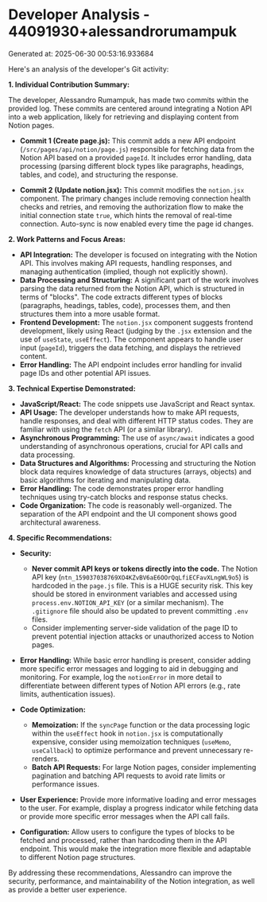 # Developer Analysis - 44091930+alessandrorumampuk
Generated at: 2025-06-30 00:53:16.933684

Here's an analysis of the developer's Git activity:

**1. Individual Contribution Summary:**

The developer, Alessandro Rumampuk, has made two commits within the provided log.  These commits are centered around integrating a Notion API into a web application, likely for retrieving and displaying content from Notion pages.

*   **Commit 1 (Create page.js):** This commit adds a new API endpoint (`/src/pages/api/notion/page.js`) responsible for fetching data from the Notion API based on a provided `pageId`. It includes error handling, data processing (parsing different block types like paragraphs, headings, tables, and code), and structuring the response.

*   **Commit 2 (Update notion.jsx):** This commit modifies the `notion.jsx` component. The primary changes include removing connection health checks and retries, and removing the authorization flow to make the initial connection state `true`, which hints the removal of real-time connection. Auto-sync is now enabled every time the page id changes.

**2. Work Patterns and Focus Areas:**

*   **API Integration:** The developer is focused on integrating with the Notion API.  This involves making API requests, handling responses, and managing authentication (implied, though not explicitly shown).
*   **Data Processing and Structuring:** A significant part of the work involves parsing the data returned from the Notion API, which is structured in terms of "blocks". The code extracts different types of blocks (paragraphs, headings, tables, code), processes them, and then structures them into a more usable format.
*   **Frontend Development:**  The `notion.jsx` component suggests frontend development, likely using React (judging by the `.jsx` extension and the use of `useState`, `useEffect`).  The component appears to handle user input (`pageId`), triggers the data fetching, and displays the retrieved content.
*   **Error Handling:** The API endpoint includes error handling for invalid page IDs and other potential API issues.

**3. Technical Expertise Demonstrated:**

*   **JavaScript/React:** The code snippets use JavaScript and React syntax.
*   **API Usage:**  The developer understands how to make API requests, handle responses, and deal with different HTTP status codes.  They are familiar with using the `fetch` API (or a similar library).
*   **Asynchronous Programming:**  The use of `async/await` indicates a good understanding of asynchronous operations, crucial for API calls and data processing.
*   **Data Structures and Algorithms:**  Processing and structuring the Notion block data requires knowledge of data structures (arrays, objects) and basic algorithms for iterating and manipulating data.
*   **Error Handling:** The code demonstrates proper error handling techniques using try-catch blocks and response status checks.
*   **Code Organization:** The code is reasonably well-organized. The separation of the API endpoint and the UI component shows good architectural awareness.

**4. Specific Recommendations:**

*   **Security:**
    *   **Never commit API keys or tokens directly into the code.** The Notion API key (`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`) is hardcoded in the `page.js` file. This is a HUGE security risk.  This key should be stored in environment variables and accessed using `process.env.NOTION_API_KEY` (or a similar mechanism).  The `.gitignore` file should also be updated to prevent committing `.env` files.
    *   Consider implementing server-side validation of the page ID to prevent potential injection attacks or unauthorized access to Notion pages.

*   **Error Handling:** While basic error handling is present, consider adding more specific error messages and logging to aid in debugging and monitoring. For example, log the `notionError` in more detail to differentiate between different types of Notion API errors (e.g., rate limits, authentication issues).
*   **Code Optimization:**
    *   **Memoization:**  If the `syncPage` function or the data processing logic within the `useEffect` hook in `notion.jsx` is computationally expensive, consider using memoization techniques (`useMemo`, `useCallback`) to optimize performance and prevent unnecessary re-renders.
    *   **Batch API Requests:**  For large Notion pages, consider implementing pagination and batching API requests to avoid rate limits or performance issues.

*   **User Experience:**  Provide more informative loading and error messages to the user.  For example, display a progress indicator while fetching data or provide more specific error messages when the API call fails.
*   **Configuration:**  Allow users to configure the types of blocks to be fetched and processed, rather than hardcoding them in the API endpoint.  This would make the integration more flexible and adaptable to different Notion page structures.

By addressing these recommendations, Alessandro can improve the security, performance, and maintainability of the Notion integration, as well as provide a better user experience.
